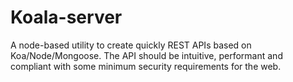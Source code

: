 # Koala-server

A node-based utility to create quickly REST APIs based on Koa/Node/Mongoose. The API should be intuitive, performant and compliant with some minimum security requirements for the web.

